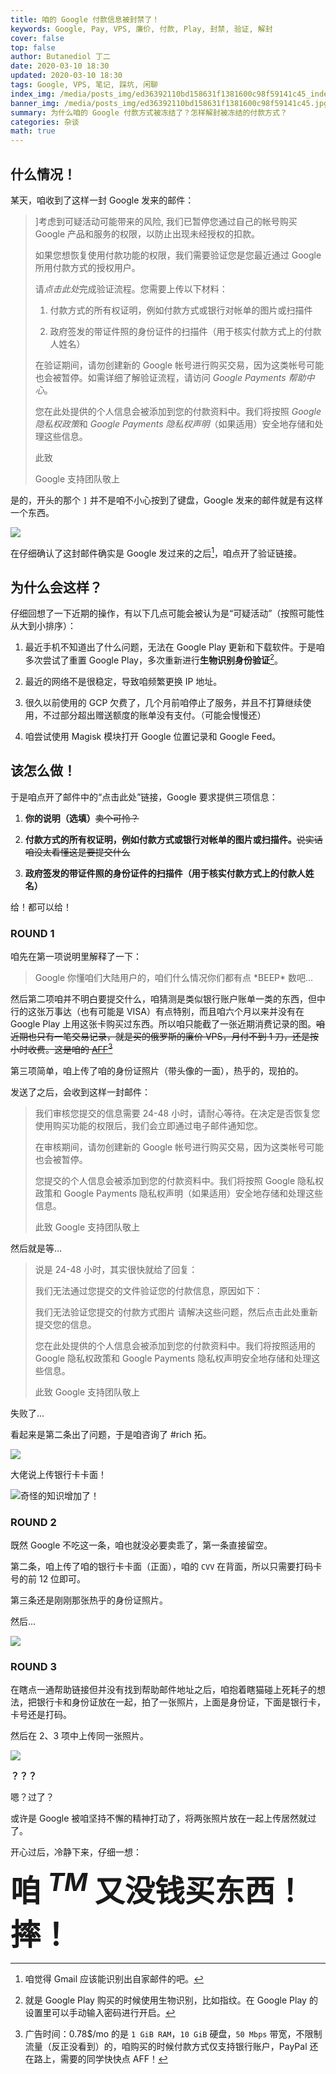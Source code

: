 ```yaml
---
title: 咱的 Google 付款信息被封禁了！
keywords: Google, Pay, VPS, 廉价, 付款, Play, 封禁, 验证, 解封
cover: false
top: false
author: Butanediol 丁二
date: 2020-03-10 18:30
updated: 2020-03-10 18:30
tags: Google, VPS, 笔记, 踩坑, 闲聊
index_img: /media/posts_img/ed36392110bd158631f1381600c98f59141c45_index.jpg
banner_img: /media/posts_img/ed36392110bd158631f1381600c98f59141c45.jpg
summary: 为什么咱的 Google 付款方式被冻结了？怎样解封被冻结的付款方式？
categories: 杂谈
math: true
---
```


## 什么情况！

某天，咱收到了这样一封 Google 发来的邮件：

> ]考虑到可疑活动可能带来的风险, 我们已暂停您通过自己的帐号购买 Google 产品和服务的权限，以防止出现未经授权的扣款。
>
> 如果您想恢复使用付款功能的权限，我们需要验证您是您最近通过 Google 所用付款方式的授权用户。
>
> 请*点击此处*完成验证流程。您需要上传以下材料：
>
> 1. 付款方式的所有权证明，例如付款方式或银行对帐单的图片或扫描件
>
> 2. 政府签发的带证件照的身份证件的扫描件（用于核实付款方式上的付款人姓名）
>
> 在验证期间，请勿创建新的 Google 帐号进行购买交易，因为这类帐号可能也会被暂停。如需详细了解验证流程，请访问 *Google Payments 帮助中心*。
>
> 您在此处提供的个人信息会被添加到您的付款资料中。我们将按照 *Google 隐私权政策*和 *Google Payments 隐私权声明*（如果适用）安全地存储和处理这些信息。
>
> 此致
>
> Google 支持团队敬上

是的，开头的那个 `]` 并不是咱不小心按到了键盘，Google 发来的邮件就是有这样一个东西。

![](https://tva1.sinaimg.cn/large/00831rSTly1gcp0l1wkm2j30pu0mejy9.jpg)

在仔细确认了这封邮件确实是 Google 发过来的之后[^1]，咱点开了验证链接。

## 为什么会这样？

仔细回想了一下近期的操作，有以下几点可能会被认为是“可疑活动”（按照可能性从大到小排序）：

1. 最近手机不知道出了什么问题，无法在 Google Play 更新和下载软件。于是咱多次尝试了重置 Google Play，多次重新进行**生物识别身份验证**[^2]。

2. 最近的网络不是很稳定，导致咱频繁更换 IP 地址。

3. 很久以前使用的 GCP 欠费了，几个月前咱停止了服务，并且不打算继续使用，不过部分超出赠送额度的账单没有支付。（可能会慢慢还）

4. 咱尝试使用 Magisk 模块打开 Google 位置记录和 Google Feed。

## 该怎么做！

于是咱点开了邮件中的“点击此处”链接，Google 要求提供三项信息：

1. **你的说明（选填）**~~卖个可怜？~~

2. **付款方式的所有权证明，例如付款方式或银行对帐单的图片或扫描件。**~~说实话咱没太看懂这是要提交什么~~

3. **政府签发的带证件照的身份证件的扫描件（用于核实付款方式上的付款人姓名）**

给！都可以给！

### ROUND 1

咱先在第一项说明里解释了一下：

> Google 你懂咱们大陆用户的，咱们什么情况你们都有点 \*BEEP\* 数吧...

然后第二项咱并不明白要提交什么，咱猜测是类似银行账户账单一类的东西，但中行的这张万事达（也有可能是 VISA）有点特别，而且咱六个月以来并没有在 Google Play 上用这张卡购买过东西。所以咱只能截了一张近期消费记录的图。~~咱近期也只有一笔交易记录，就是买的俄罗斯的廉价 VPS，月付不到 1 刀，还是按小时收费。这是咱的  [AFF](https://hostvds.com/?affiliate_uuid=8e4e60f7-0ff0-465a-8c17-3dc62c240768)[^3]~~

第三项简单，咱上传了咱的身份证照片（带头像的一面），热乎的，现拍的。

发送了之后，会收到这样一封邮件：

> 我们审核您提交的信息需要 24-48 小时，请耐心等待。在决定是否恢复您使用购买功能的权限后，我们会立即通过电子邮件通知您。
>
> 在审核期间，请勿创建新的 Google 帐号进行购买交易，因为这类帐号可能也会被暂停。
>
> 您提交的个人信息会被添加到您的付款资料中。我们将按照 Google 隐私权政策和 Google Payments 隐私权声明（如果适用）安全地存储和处理这些信息。
>
> 此致
> Google 支持团队敬上

然后就是等...

> 说是 24-48 小时，其实很快就给了回复：
>
> 我们无法通过您提交的文件验证您的付款信息，原因如下：
>
> 我们无法验证您提交的付款方式图片
> 请解决这些问题，然后点击此处重新提交您的信息。
>
> 您在此处提供的个人信息会被添加到您的付款资料中。我们将按照适用的 Google 隐私权政策和 Google Payments 隐私权声明安全地存储和处理这些信息。
>
> 此致
> Google 支持团队敬上

失败了...

看起来是第二条出了问题，于是咱咨询了 #rich 拓。

![](https://tva1.sinaimg.cn/large/00831rSTly1gcp1du46swj312v0u07bo.jpg)

大佬说上传银行卡卡面！

![奇怪的知识增加了！](https://tva1.sinaimg.cn/large/00831rSTly1gcp1exptf3j305c05ct8y.jpg)

### ROUND 2

既然 Google 不吃这一条，咱也就没必要卖乖了，第一条直接留空。

第二条，咱上传了咱的银行卡卡面（正面），咱的 `CVV` 在背面，所以只需要打码卡号的前 12 位即可。

第三条还是刚刚那张热乎的身份证照片。

然后...

![](https://tva1.sinaimg.cn/large/00831rSTly1gcp1hza6xjj30q20g0gpw.jpg)

### ROUND 3

在瞎点一通帮助链接但并没有找到帮助邮件地址之后，咱抱着瞎猫碰上死耗子的想法，把银行卡和身份证放在一起，拍了一张照片，上面是身份证，下面是银行卡，卡号还是打码。

然后在 2、3 项中上传同一张照片。

![](https://tva1.sinaimg.cn/large/00831rSTly1gcp1kyg4lvj30pi0lc45h.jpg)

**？？？**

嗯？过了？

或许是 Google 被咱坚持不懈的精神打动了，将两张照片放在一起上传居然就过了。

开心过后，冷静下来，仔细一想：

<font size="20"> **咱 $^{TM}$ 又没钱买东西！摔！**</font>

[^1]: 咱觉得 Gmail 应该能识别出自家邮件的吧。
[^2]: 就是 Google Play 购买的时候使用生物识别，比如指纹。在 Google Play 的设置里可以手动输入密码进行开启。
[^3]: 广告时间：0.78$/mo 的是 `1 GiB RAM`，`10 GiB` 硬盘，`50 Mbps` 带宽，不限制流量（反正没看到）的，咱购买的时候付款方式仅支持银行账户，PayPal 还在路上，需要的同学快快点 AFF！

